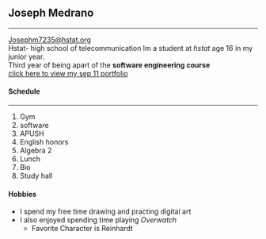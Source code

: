## **Joseph Medrano**
---
Josephm7235@hstat.org  
Hstat- high school of telecommunication 
Im a student at _hstat_ age 16 in my junior year.  
Third year of being apart of the **software engineering course**   
[click here to view my sep 11 portfolio](https://sites.google.com/a/hstat.org/josephm7235sep11/)
#### Schedule 
---
1. Gym
2. software
3. APUSH
4. English honors
5. Algebra 2
6. Lunch
7. Bio
8. Study hall  
#### Hobbies
* I spend my free time drawing and practing digital art
* I also enjoyed spending time playing *Overwatch*  
  * Favorite Character is Reinhardt